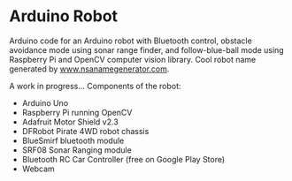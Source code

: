 # Arduino Robot
Arduino code for an Arduino robot with Bluetooth control, obstacle avoidance mode using sonar range finder, and follow-blue-ball mode using Raspberry Pi and OpenCV computer vision library. Cool robot name generated by www.nsanamegenerator.com. 

A work in progress... Components of the robot:

- Arduino Uno
- Raspberry Pi running OpenCV
- Adafruit Motor Shield v2.3
- DFRobot Pirate 4WD robot chassis
- BlueSmirf bluetooth module
- SRF08 Sonar Ranging module
- Bluetooth RC Car Controller (free on Google Play Store)
- Webcam 
